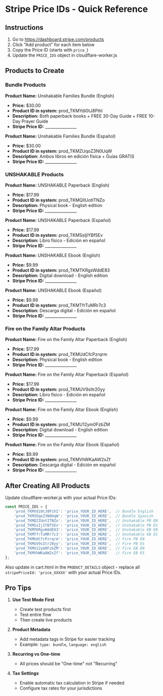 # Stripe Price IDs - Quick Reference

## Instructions

1. Go to https://dashboard.stripe.com/products
2. Click "Add product" for each item below
3. Copy the Price ID (starts with `price_`) 
4. Update the `PRICE_IDS` object in cloudflare-worker.js

## Products to Create

### Bundle Products

**Product Name:** Unshakable Families Bundle (English)
- **Price:** $30.00
- **Product ID in system:** prod_TKMYdi0tJ8PihI
- **Description:** Both paperback books + FREE 30-Day Guide + FREE 10-Day Prayer Guide
- **Stripe Price ID:** ________________

**Product Name:** Unshakable Families Bundle (Español)
- **Price:** $30.00
- **Product ID in system:** prod_TKMZUqoZ3N0UqW
- **Description:** Ambos libros en edición física + Guías GRATIS
- **Stripe Price ID:** ________________

### UNSHAKABLE Products

**Product Name:** UNSHAKABLE Paperback (English)
- **Price:** $17.99
- **Product ID in system:** prod_TKMQIIUotITNZo
- **Description:** Physical book - English edition
- **Stripe Price ID:** ________________

**Product Name:** UNSHAKABLE Paperback (Español)
- **Price:** $17.99
- **Product ID in system:** prod_TKMSsIjIYBf5Ev
- **Description:** Libro físico - Edición en español
- **Stripe Price ID:** ________________

**Product Name:** UNSHAKABLE Ebook (English)
- **Price:** $9.99
- **Product ID in system:** prod_TKMTKRgsWddE83
- **Description:** Digital download - English edition
- **Stripe Price ID:** ________________

**Product Name:** UNSHAKABLE Ebook (Español)
- **Price:** $9.99
- **Product ID in system:** prod_TKMTfrTuMRr7c3
- **Description:** Descarga digital - Edición en español
- **Stripe Price ID:** ________________

### Fire on the Family Altar Products

**Product Name:** Fire on the Family Altar Paperback (English)
- **Price:** $17.99
- **Product ID in system:** prod_TKMUdCfcPzrqrm
- **Description:** Physical book - English edition
- **Stripe Price ID:** ________________

**Product Name:** Fire on the Family Altar Paperback (Español)
- **Price:** $17.99
- **Product ID in system:** prod_TKMUV9sItr20yy
- **Description:** Libro físico - Edición en español
- **Stripe Price ID:** ________________

**Product Name:** Fire on the Family Altar Ebook (English)
- **Price:** $9.99
- **Product ID in system:** prod_TKMU12ym0FzbZM
- **Description:** Digital download - English edition
- **Stripe Price ID:** ________________

**Product Name:** Fire on the Family Altar Ebook (Español)
- **Price:** $9.99
- **Product ID in system:** prod_TKMVhWKaAW2sZf
- **Description:** Descarga digital - Edición en español
- **Stripe Price ID:** ________________

## After Creating All Products

Update cloudflare-worker.js with your actual Price IDs:

```javascript
const PRICE_IDS = {
    'prod_TKMYdi0tJ8PihI': 'price_YOUR_ID_HERE',  // Bundle English
    'prod_TKMZUqoZ3N0UqW': 'price_YOUR_ID_HERE',  // Bundle Spanish
    'prod_TKMQIIUotITNZo': 'price_YOUR_ID_HERE',  // Unshakable PB EN
    'prod_TKMSsIjIYBf5Ev': 'price_YOUR_ID_HERE',  // Unshakable PB ES
    'prod_TKMTKRgsWddE83': 'price_YOUR_ID_HERE',  // Unshakable EB EN
    'prod_TKMTfrTuMRr7c3': 'price_YOUR_ID_HERE',  // Unshakable EB ES
    'prod_TKMUdCfcPzrqrm': 'price_YOUR_ID_HERE',  // Fire PB EN
    'prod_TKMUV9sItr20yy': 'price_YOUR_ID_HERE',  // Fire PB ES
    'prod_TKMU12ym0FzbZM': 'price_YOUR_ID_HERE',  // Fire EB EN
    'prod_TKMVhWKaAW2sZf': 'price_YOUR_ID_HERE'   // Fire EB ES
};
```

Also update in cart.html in the `PRODUCT_DETAILS` object - replace all `stripePriceId: 'price_XXXXX'` with your actual Price IDs.

## Pro Tips

1. **Use Test Mode First**
   - Create test products first
   - Test entire flow
   - Then create live products

2. **Product Metadata**
   - Add metadata tags in Stripe for easier tracking
   - Example: `type: bundle`, `language: english`

3. **Recurring vs One-time**
   - All prices should be "One-time" not "Recurring"

4. **Tax Settings**
   - Enable automatic tax calculation in Stripe if needed
   - Configure tax rates for your jurisdictions
